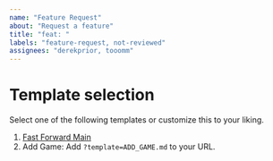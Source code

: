 ```yaml
---
name: "Feature Request"
about: "Request a feature"
title: "feat: "
labels: "feature-request, not-reviewed"
assignees: "derekprior, tooomm"
---
```


# Template selection

Select one of the following templates or customize this to your liking.

1. [Fast Forward Main](https://github.com/rwarnking/test-repository/compare/main...dev?template=FAST_FORWARD_MAIN.md)
2. Add Game: Add `?template=ADD_GAME.md` to your URL.
